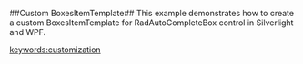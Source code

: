 ##Custom BoxesItemTemplate##
This example demonstrates how to create a custom BoxesItemTemplate for RadAutoCompleteBox control in Silverlight and WPF.

<keywords:customization>